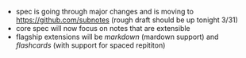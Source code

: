 * spec is going through major changes and is moving to https://github.com/subnotes (rough draft should be up tonight 3/31)  
* core spec will now focus on notes that are extensible  
* flagship extensions will be *markdown* (mardown support) and *flashcards* (with support for spaced repititon) 
